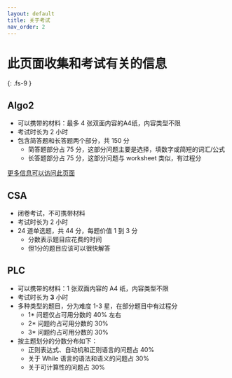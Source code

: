 ```yaml
---
layout: default
title: 关于考试
nav_order: 2
---
```


# 此页面收集和考试有关的信息
{: .fs-9 }

## Algo2

- 可以携带的材料：最多 4 张双面内容的A4纸，内容类型不限
- 考试时长为 2 小时
- 包含简答题和长答题两个部分，共 150 分
  - 简答题部分占 75 分，这部分问题主要是选择，填数字或简短的词汇/公式
  - 长答题部分占 75 分，这部分问题与 worksheet 类似，有过程分  
  
[更多信息可以访问此页面](https://uob-cs-algorithms-ii.github.io/exam/#format-and-rules)

## CSA

- 闭卷考试，不可携带材料
- 考试时长为 2 小时
- 24 道单选题，共 44 分，每题价值 1 到 3 分
  - 分数表示题目应花费的时间
  - 但1分的题目应该可以很快解答

## PLC

- 可以携带的材料：1 张双面内容的 A4 纸，内容类型不限
- 考试时长为 **3** 小时
- 多种类型的题目，分为难度 1-3 星，在部分题目中有过程分
  - 1* 问题仅占可用分数的 40% 左右
  - 2* 问题约占可用分数的 30%
  - 3* 问题约占可用分数的 30%
- 按主题划分的分数分布如下： 
  - 正则表达式、自动机和正则语言的问题占 40%
  -	关于 While 语言的语法和语义的问题占 30%
  -	关于可计算性的问题占 30%

